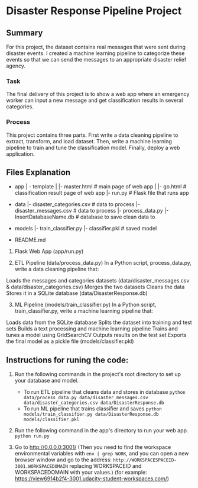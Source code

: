 # Disaster Response Pipeline Project

## Summary
For this project, the dataset contains real messages that were sent during disaster events. I created a machine learning pipeline to categorize these events so that we can send the messages to an appropriate disaster relief agency.

### Task
The final delivery of this project is to show a web app where an emergency worker can input a new message and get classification results in several categories.

### Process
This project contains three parts. First write a data cleaning pipeline to extract, transform, and load dataset. 
Then, write a machine learning pipeline to train and tune the classification model. Finally, deploy a web application.

## Files Explanation
- app
| - template
| |- master.html  # main page of web app
| |- go.html  # classification result page of web app
|- run.py  # Flask file that runs app

- data
|- disaster_categories.csv  # data to process 
|- disaster_messages.csv  # data to process
|- process_data.py
|- InsertDatabaseName.db   # database to save clean data to

- models
|- train_classifier.py
|- classifier.pkl  # saved model 

- README.md


1. Flask Web App (app/run.py)

2. ETL Pipeline (data/process_data.py)
In a Python script, process_data.py, write a data cleaning pipeline that:

Loads the messages and categories datasets (data/disaster_messages.csv & data/disaster_categories.csv)
Merges the two datasets
Cleans the data
Stores it in a SQLite database (data/DisasterResponse.db)

3. ML Pipeline (models/train_classifier.py)
In a Python script, train_classifier.py, write a machine learning pipeline that:

Loads data from the SQLite database
Splits the dataset into training and test sets
Builds a text processing and machine learning pipeline
Trains and tunes a model using GridSearchCV
Outputs results on the test set
Exports the final model as a pickle file (models/classifier.pkl)

## Instructions for runing the code:
1. Run the following commands in the project's root directory to set up your database and model.

    - To run ETL pipeline that cleans data and stores in database
        `python data/process_data.py data/disaster_messages.csv data/disaster_categories.csv data/DisasterResponse.db`
    - To run ML pipeline that trains classifier and saves
        `python models/train_classifier.py data/DisasterResponse.db models/classifier.pkl`

2. Run the following command in the app's directory to run your web app.
    `python run.py`

3. Go to http://0.0.0.0:3001/
(Then you need to find the workspace environmental variables with `env | grep WORK`, and you can open a new browser window and go to the address:
`http://WORKSPACESPACEID-3001.WORKSPACEDOMAIN` replacing WORKSPACEID and WORKSPACEDOMAIN with your values.)
(for example: https://view6914b2f4-3001.udacity-student-workspaces.com/)